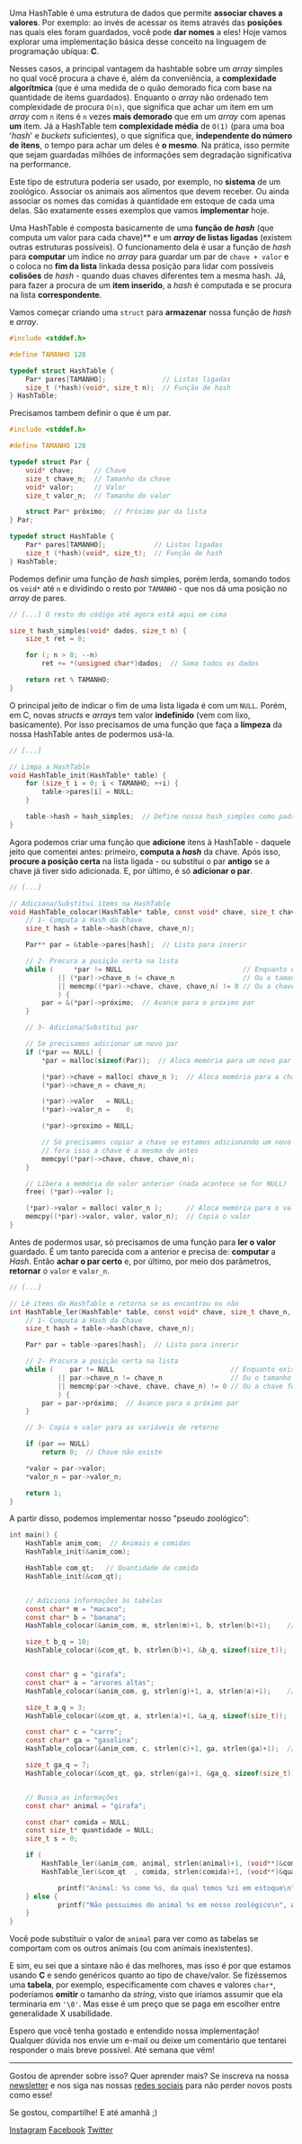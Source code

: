 Uma HashTable é uma estrutura de dados que permite **associar chaves a valores**.
Por exemplo: ao invés de acessar os items através das **posições** nas quais eles
foram guardados, você pode **dar nomes** a eles! Hoje vamos explorar uma
implementação básica desse conceito na linguagem de programação ubíqua: **C**.

Nesses casos, a principal vantagem da hashtable sobre um *array* simples no qual
você procura a chave é, além da conveniência, a **complexidade
algorítmica** (que é uma medida de o quão demorado fica com base na quantidade
de items guardados). Enquanto o *array* não ordenado tem complexidade de procura
`O(n)`, que significa que achar um item em um *array* com `n` itens é `n` vezes
**mais demorado** que em um *array* com apenas **um** item. Já a HashTable tem
**complexidade média** de `O(1)` (para uma boa '*hash*' e *buckets* suficientes), o que
significa que, **independente do número de itens**, o tempo para achar um deles é **o
mesmo**. Na prática, isso permite que sejam guardadas milhões de informações sem
degradação significativa na performance.

Este tipo de estrutura poderia ser usado, por exemplo, no **sistema** de um
zoológico. Associar os animais aos alimentos que devem receber. Ou ainda
associar os nomes das comidas à quantidade em estoque de cada uma delas. São
exatamente esses exemplos que vamos **implementar** hoje.

Uma HashTable é composta basicamente de uma **função de *hash*** (que computa um
valor para cada chave)** e um ***array* de listas ligadas** (existem outras estruturas
possíveis). O funcionamento dela é usar a função de *hash* para **computar** um
índice no *array* para guardar um par de `chave + valor` e o coloca no **fim da
lista** linkada dessa posição para lidar com possíveis **colisões** de *hash* - quando
duas chaves diferentes tem a mesma hash. Já, para fazer a procura de um **item inserido**, a *hash* é computada e se procura na lista **correspondente**.

Vamos começar criando uma `struct` para **armazenar** nossa função de *hash* e *array*.

```c
#include <stddef.h>

#define TAMANHO 128

typedef struct HashTable {
    Par* pares[TAMANHO];              // Listas ligadas
    size_t (*hash)(void*, size_t n);  // Função de hash
} HashTable;
```

Precisamos tambem definir o que é um par.

```c
#include <stddef.h>

#define TAMANHO 128

typedef struct Par {
    void* chave;     // Chave
    size_t chave_n;  // Tamanho da chave
    void* valor;     // Valor
    size_t valor_n;  // Tamanho do valor

    struct Par* próximo;  // Próximo par da lista
} Par;

typedef struct HashTable {
    Par* pares[TAMANHO];            // Listas ligadas
    size_t (*hash)(void*, size_t);  // Função de hash
} HashTable;
```

Podemos definir uma função de *hash* simples, porém lerda, somando todos os `void*`
até `n` e dividindo o resto por `TAMANHO` - que nos dá uma posição no
*array* de pares.

```c
// [...] O resto do código até agora está aqui em cima

size_t hash_simples(void* dados, size_t n) {
    size_t ret = 0;

    for (; n > 0; --n)
        ret += *(unsigned char*)dados;  // Soma todos os dados

    return ret % TAMANHO;
}

```

O principal jeito de indicar o fim de uma lista ligada é com um `NULL`. Porém, em C, novas *structs* e *arrays* tem valor **indefinido** (vem com lixo, basicamente). Por isso precisamos de uma função que faça a **limpeza** da nossa HashTable antes de podermos usá-la.

```c
// [...]

// Limpa a HashTable
void HashTable_init(HashTable* table) {
    for (size_t i = 0; i < TAMANHO; ++i) {
        table->pares[i] = NULL;
    }

    table->hash = hash_simples;  // Define nossa hash_simples como padrão
}

```

Agora podemos criar uma função que **adicione** itens à HashTable - daquele
jeito que comentei antes: primeiro, **computa a *hash*** da chave. Após isso, **procure a posição
certa** na lista ligada - ou substitui o par **antigo** se a chave já tiver sido
adicionada. E, por último, é só **adicionar o par**.

```c
// [...]

// Adiciona/Substitui items na HashTable
void HashTable_colocar(HashTable* table, const void* chave, size_t chave_n, const void* valor, size_t valor_n) {
    // 1- Computa a Hash da Chave
    size_t hash = table->hash(chave, chave_n);

    Par** par = &table->pares[hash];  // Lista para inserir

    // 2- Procura a posição certa na lista
    while (     *par != NULL                              // Enquanto existir um Par
            || (*par)->chave_n != chave_n                 // Ou o tamanho da chave for diferente
            || memcmp((*par)->chave, chave, chave_n) != 0 // Ou a chave for diferente
            ) {
        par = &(*par)->próximo;  // Avance para o próximo par
    }

    // 3- Adiciona/Substitui par

    // Se precisamos adicionar um novo par
    if (*par == NULL) {
        *par = malloc(sizeof(Par));  // Aloca memória para um novo par

        (*par)->chave = malloc( chave_n );  // Aloca memória para a chave
        (*par)->chave_n = chave_n;

        (*par)->valor   = NULL;
        (*par)->valor_n =    0;

        (*par)->proximo = NULL;

        // Só precisamos copiar a chave se estamos adicionando um novo par,
        // fora isso a chave é a mesma de antes
        memcpy((*par)->chave, chave, chave_n);
    }

    // Libera a memória do valor anterior (nada acontece se for NULL)
    free( (*par)->valor );

    (*par)->valor = malloc( valor_n );      // Aloca memória para o valor
    memcpy((*par)->valor, valor, valor_n);  // Copia o valor
}

```

Antes de podermos usar, só precisamos de uma função para **ler o valor** guardado. É
um tanto parecida com a anterior e precisa de: **computar** a *Hash*. Então **achar o
par certo** e, por último, por meio dos parâmetros, **retornar** o `valor` e `valor_n`.

```c
// [...]

// Lê items da HashTable e retorna se os encontrou ou não
int HashTable_ler(HashTable* table, const void* chave, size_t chave_n, void** valor, size_t* valor_n) {
    // 1- Computa a Hash da Chave
    size_t hash = table->hash(chave, chave_n);

    Par* par = table->pares[hash];  // Lista para inserir

    // 2- Procura a posição certa na lista
    while (    par != NULL                             // Enquanto existir um Par
            || par->chave_n != chave_n                 // Ou o tamanho da chave for diferente
            || memcmp(par->chave, chave, chave_n) != 0 // Ou a chave for diferente
            ) {
        par = par->próximo;  // Avance para o próximo par
    }

    // 3- Copia o valor para as variáveis de retorno

    if (par == NULL)
        return 0;  // Chave não existe

    *valor = par->valor;
    *valor_n = par->valor_n;

    return 1;
}

```

A partir disso, podemos implementar nosso "pseudo zoológico":

```c
int main() {
    HashTable anim_com;  // Animais e comidas
    HashTable_init(&anim_com);

    HashTable com_qt;   // Quantidade de comida
    HashTable_init(&com_qt);


    // Adiciona informações às tabelas
    const char* m = "macaco";
    const char* b = "banana";
    HashTable_colocar(&anim_com, m, strlen(m)+1, b, strlen(b)+1);    // Macaco come banana

    size_t b_q = 10;
    HashTable_colocar(&com_qt, b, strlen(b)+1, &b_q, sizeof(size_t));     // 10 bananas


    const char* g = "girafa";
    const char* a = "arvores altas";
    HashTable_colocar(&anim_com, g, strlen(g)+1, a, strlen(a)+1);    // Girafa come árvores altas

    size_t a_q = 3;
    HashTable_colocar(&com_qt, a, strlen(a)+1, &a_q, sizeof(size_t));     // 3 árvores altas

    const char* c = "carro";
    const char* ga = "gasolina";
    HashTable_colocar(&anim_com, c, strlen(c)+1, ga, strlen(ga)+1);  // Carro come gasolina

    size_t ga_q = 7;
    HashTable_colocar(&com_qt, ga, strlen(ga)+1, &ga_q, sizeof(size_t));  // 7l de gasolina


    // Busca as informações
    const char* animal = "girafa";

    const char* comida = NULL;
    const size_t* quantidade = NULL;
    size_t s = 0;

    if (
        HashTable_ler(&anim_com, animal, strlen(animal)+1, (void**)&comida, &s) &&
        HashTable_ler(&com_qt  , comida, strlen(comida)+1, (void**)&quantidade, &s)) {

            printf("Animal: %s come %s, da qual temos %zi em estoque\n", animal, comida, *quantidade);
    } else {
            printf("Não possuimos do animal %s em nosso zoológico\n", animal);
    }
}
```

Você pode substituir o valor de `animal` para ver como as tabelas se comportam
com os outros animais (ou com animais inexistentes).

E sim, eu sei que a sintaxe não é das melhores, mas isso é por que estamos
usando **C** e sendo genéricos quanto ao tipo de chave/valor. Se fizéssemos uma
**tabela**, por exemplo, especificamente com chaves e valores `char*`, poderíamos
**omitir** o tamanho da *string*, visto que iríamos assumir que ela terminaria em
`'\0'`. Mas esse é um preço que se paga em escolher entre generalidade X usabilidade.

Espero que você tenha gostado e entendido nossa implementação! Qualquer dúvida
nos envie um e-mail ou deixe um comentário que tentarei responder o mais breve
possível. Até semana que vêm!

---

Gostou de aprender sobre isso? Quer aprender mais? Se inscreva na nossa [newsletter](https://moskoscode.com/newsletter) e nos siga nas nossas [redes sociais](https://linktr.ee/moskoscode) para não perder novos posts como esse!

Se gostou, compartilhe! E até amanhã ;)

[Instagram](https://www.instagram.com/moskoscode)
[Facebook](https://www.facebook.com/moskoscode)
[Twitter](https://www.twitter.com/moskoscode)
